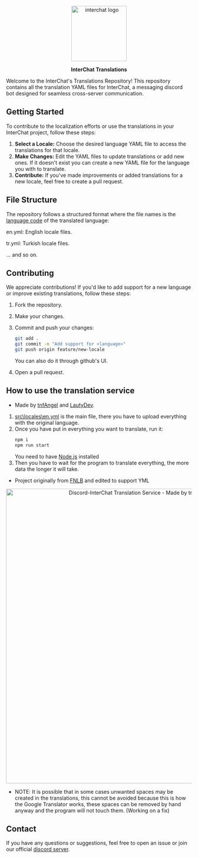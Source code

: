 <p align="center"><img src="https://i.imgur.com/MZiw1Yp.png" alt="interchat logo" width="150px"/></p>

<p align="center"><strong>InterChat Translations</strong></p>

Welcome to the InterChat's Translations Repository! This repository contains all the translation YAML files for InterChat, a messaging discord bot designed for seamless cross-server communication.

## Getting Started

To contribute to the localization efforts or use the translations in your InterChat project, follow these steps:

1. **Select a Locale:**
    Choose the desired language YAML file to access the translations for that locale.
2. **Make Changes:**
    Edit the YAML files to update translations or add new ones. If it doesn't exist you can create a new YAML file for the language you with to translate.
3. **Contribute:**
    If you've made improvements or added translations for a new locale, feel free to create a pull request.

## File Structure

The repository follows a structured format where the file names is the [language code](https://developers.google.com/admin-sdk/directory/v1/languages) of the translated language:

en.yml: English locale files.

tr.yml: Turkish locale files.

... and so on.

## Contributing

We appreciate contributions! If you'd like to add support for a new language or improve existing translations, follow these steps:

1. Fork the repository.
2. Make your changes.
3. Commit and push your changes:

    ```bash
    git add .
    git commit -m "Add support for <language>"
    git push origin feature/new-locale
    ```

    You can also do it through github's UI.
4. Open a pull request.

## How to use the translation service
- Made by [tnfAngel](https://github.com/tnfAngel) and [LautyDev](https://github.com/LautyDev).

1. [src\locales\en.yml](https://github.com/Discord-InterChat/locales/blob/main/src/locales/en.yml) is the main file, there you have to upload everything with the original language.
2. Once you have put in everything you want to translate, run it:
    ```bash
    npm i
    npm run start
    ```
    You need to have [Node.js](https://nodejs.org/en) installed
3. Then you have to wait for the program to translate everything, the more data the longer it will take.

- Project originally from [FNLB](https://github.com/FNLB-Project/Perception) and edited to support YML

<p align="center"><image src="https://i.imgur.com/jjLpmXX.png" alt="Discord-InterChat Translation Service - Made by tnfAngel and LautyDev" width="800px"></p>

- NOTE: It is possible that in some cases unwanted spaces may be created in the translations, this cannot be avoided because this is how the Google Translator works, these spaces can be removed by hand anyway and the program will not touch them. (Working on a fix)

## Contact

If you have any questions or suggestions, feel free to open an issue or join our official [discord server](https://interchat.fun/support).
